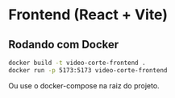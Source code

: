 # Frontend (React + Vite)

## Rodando com Docker

```sh
docker build -t video-corte-frontend .
docker run -p 5173:5173 video-corte-frontend
```

Ou use o docker-compose na raiz do projeto.
